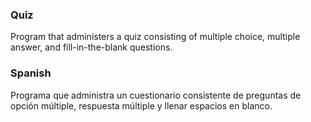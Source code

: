### Quiz

Program that administers a quiz consisting of multiple choice, multiple answer, and fill-in-the-blank questions.

### Spanish

Programa que administra un cuestionario consistente de preguntas de opción múltiple, respuesta múltiple y llenar espacios en blanco.
